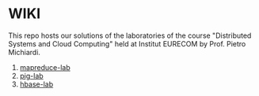 WIKI
====

This repo hosts our solutions of the laboratories of the course \"Distributed Systems and Cloud Computing\" held at Institut EURECOM by Prof. Pietro Michiardi.

1. [mapreduce-lab]
2. [pig-lab]
3. [hbase-lab]


[mapreduce-lab]: https://github.com/poros/MapReduceLab/tree/master/mapreduce-lab "Apache Hadoop MapReduce Lab"
[pig-lab]: https://github.com/poros/MapReduceLab/tree/master/pig-lab "Apache Pig Lab"
[hbase-lab]: https://github.com/poros/MapReduceLab/tree/master/hbase-lab "Apache HBase Lab"